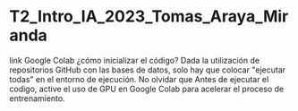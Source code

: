 # T2_Intro_IA_2023_Tomas_Araya_Miranda
link Google Colab
¿cómo inicializar el código? Dada la utilización de repositorios GitHub con las bases de datos, solo hay que colocar "ejecutar todas" en el entorno de ejecución. No olvidar que Antes de ejecutar el codigo, active el uso de GPU en Google Colab para acelerar el proceso de entrenamiento.
